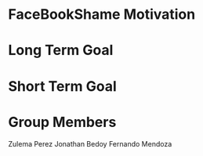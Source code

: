 # FaceBookShame Motivation




# Long Term Goal




# Short Term Goal




# Group Members
Zulema Perez
Jonathan Bedoy
Fernando Mendoza
